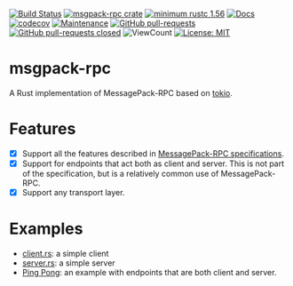 <!-- [![version](https://img.shields.io/badge/version-1.0.0-blue)](https://GitHub.com/Sollimann/CleanIt/releases/) -->
[![Build Status](https://github.com/Sollimann/msgpack-rpc/workflows/rust-ci/badge.svg)](https://github.com/Sollimann/msgpack-rpc/actions)
[![msgpack-rpc crate](https://img.shields.io/crates/v/msgpack-rpc.svg)](https://crates.io/crates/msgpack-rpc)
[![minimum rustc 1.56](https://img.shields.io/badge/rustc-1.56+-blue.svg)](https://rust-lang.github.io/rfcs/2495-min-rust-version.html)
[![Docs](https://docs.rs/msgpack-rpc/badge.svg)](https://docs.rs/msgpack-rpc)
[![codecov](https://codecov.io/gh/Sollimann/msgpack-rpc/branch/main/graph/badge.svg?token=JX8JBPWORV)](https://codecov.io/gh/Sollimann/msgpack-rpc)
[![Maintenance](https://img.shields.io/badge/Maintained%3F-yes-green.svg)](https://GitHub.com/Sollimann/msgpack-rpc/graphs/commit-activity)
[![GitHub pull-requests](https://img.shields.io/github/issues-pr/Sollimann/msgpack-rpc.svg)](https://GitHub.com/Sollimann/msgpack-rpc/pulls)
[![GitHub pull-requests closed](https://img.shields.io/github/issues-pr-closed/Sollimann/msgpack-rpc.svg)](https://GitHub.com/Sollimann/msgpack-rpc/pulls)
![ViewCount](https://views.whatilearened.today/views/github/Sollimann/msgpack-rpc.svg)
[![License: MIT](https://img.shields.io/badge/License-MIT-yellow.svg)](https://opensource.org/licenses/MIT)

msgpack-rpc
=======

A Rust implementation of MessagePack-RPC based on [tokio](http://tokio.rs/).

Features
========

- [X] Support all the features described in [MessagePack-RPC specifications](https://github.com/msgpack/msgpack/blob/master/spec.md).
- [X] Support for endpoints that act both as client and server. This is not part of the specification, but is a relatively common use of MessagePack-RPC.
- [X] Support any transport layer.

Examples
========

- [client.rs](https://github.com/little-dude/rmp-rpc/blob/master/examples/client.rs): a simple client
- [server.rs](https://github.com/little-dude/rmp-rpc/blob/master/examples/server.rs): a simple server
- [Ping Pong](https://github.com/little-dude/rmp-rpc/blob/master/examples/ping_pong.rs): an example with endpoints that are both client and server.
